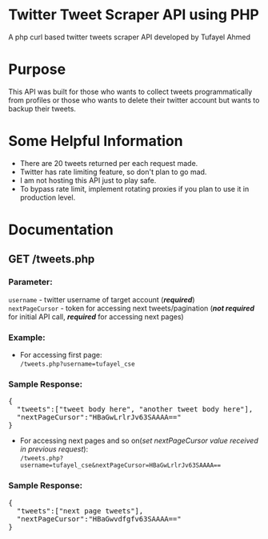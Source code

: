 # Twitter Tweet Scraper API using PHP
A php curl based twitter tweets scraper API developed by Tufayel Ahmed

# Purpose
This API was built for those who wants to collect tweets programmatically from profiles or those who wants to delete their twitter account but wants to backup their tweets.

# Some Helpful Information
* There are 20 tweets returned per each request made.
* Twitter has rate limiting feature, so don't plan to go mad.
* I am not hosting this API just to play safe.
* To bypass rate limit, implement rotating proxies if you plan to use it in production level.

# Documentation
## GET /tweets.php
### Parameter:<br>
<code>username</code> - twitter username of target account (<i><b>required</b></i>)<br>
<code>nextPageCursor</code> - token for accessing next tweets/pagination (<i><b>not required</b></i> for initial API call, <i><b>required</b></i> for accessing next pages)<br>
### Example:
* For accessing first page:<br>
<code>/tweets.php?username=tufayel_cse</code>
### Sample Response:
<pre>{
  "tweets":["tweet body here", "another tweet body here"],
  "nextPageCursor":"HBaGwLrlrJv63SAAAA=="
}</pre>

* For accessing next pages and so on(<i>set nextPageCursor value received in previous request</i>):<br>
<code>/tweets.php?username=tufayel_cse&nextPageCursor=HBaGwLrlrJv63SAAAA==</code>
### Sample Response:
<pre>{
  "tweets":["next page tweets"],
  "nextPageCursor":"HBaGwvdfgfv63SAAAA=="
}</pre>
